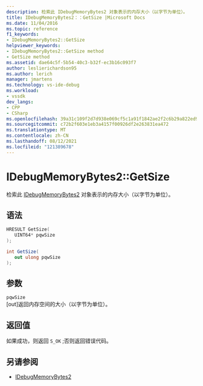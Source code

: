 ```yaml
---
description: 检索此 IDebugMemoryBytes2 对象表示的内存大小（以字节为单位）。
title: IDebugMemoryBytes2：：GetSize |Microsoft Docs
ms.date: 11/04/2016
ms.topic: reference
f1_keywords:
- IDebugMemoryBytes2::GetSize
helpviewer_keywords:
- IDebugMemoryBytes2::GetSize method
- GetSize method
ms.assetid: dae64c5f-5b54-40c3-b32f-ec3b16c093f7
author: leslierichardson95
ms.author: lerich
manager: jmartens
ms.technology: vs-ide-debug
ms.workload:
- vssdk
dev_langs:
- CPP
- CSharp
ms.openlocfilehash: 39a31c109f2d7d938e069cf5c1a91f1842ae2f2c6b29a822ed9bdf07969f4f2a
ms.sourcegitcommit: c72b2f603e1eb3a4157f00926df2e263831ea472
ms.translationtype: MT
ms.contentlocale: zh-CN
ms.lasthandoff: 08/12/2021
ms.locfileid: "121389678"
---
```

# <a name="idebugmemorybytes2getsize"></a>IDebugMemoryBytes2::GetSize
检索此 [IDebugMemoryBytes2](../../../extensibility/debugger/reference/idebugmemorybytes2.md) 对象表示的内存大小（以字节为单位）。

## <a name="syntax"></a>语法

```cpp
HRESULT GetSize( 
   UINT64* pqwSize
);
```

```csharp
int GetSize(
   out ulong pqwSize
);
```

## <a name="parameters"></a>参数
`pqwSize`\
[out]返回内存空间的大小（以字节为单位）。

## <a name="return-value"></a>返回值
 如果成功，则返回 `S_OK` ;否则返回错误代码。

## <a name="see-also"></a>另请参阅
- [IDebugMemoryBytes2](../../../extensibility/debugger/reference/idebugmemorybytes2.md)
